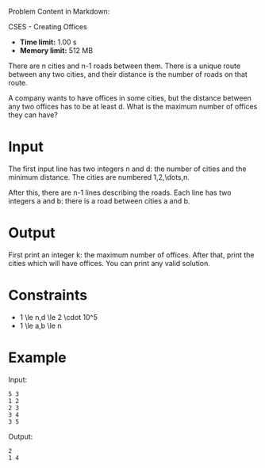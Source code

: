Problem Content in Markdown:


CSES \- Creating Offices




* **Time limit:** 1\.00 s
* **Memory limit:** 512 MB




There are n cities and n\-1 roads between them. There is a unique route between any two cities, and their distance is the number of roads on that route.


A company wants to have offices in some cities, but the distance between any two offices has to be at least d. What is the maximum number of offices they can have?


Input
=====


The first input line has two integers n and d: the number of cities and the minimum distance. The cities are numbered 1,2,\\dots,n.


After this, there are n\-1 lines describing the roads. Each line has two integers a and b: there is a road between cities a and b.


Output
======


First print an integer k: the maximum number of offices. After that, print the cities which will have offices. You can print any valid solution.


Constraints
===========


* 1 \\le n,d \\le 2 \\cdot 10^5
* 1 \\le a,b \\le n


Example
=======


Input:



```
5 3
1 2
2 3
3 4
3 5

```

Output:



```
2
1 4

```
 
